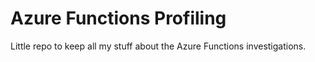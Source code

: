 # Azure Functions Profiling
Little repo to keep all my stuff about the Azure Functions investigations.
